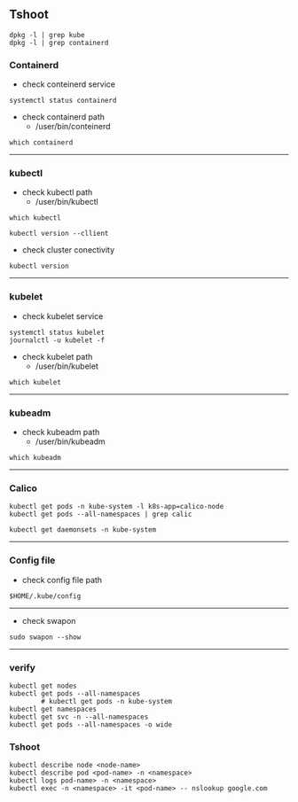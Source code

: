 ## Tshoot
```
dpkg -l | grep kube
dpkg -l | grep containerd
```
### Containerd
- check conteinerd service
```
systemctl status containerd
```
- check containerd path
    * /user/bin/conteinerd
```
which containerd
```
----------------------------------------------------------------------
###  kubectl

- check kubectl path
    * /user/bin/kubectl
```
which kubectl
```

```
kubectl version --cllient
```
- check cluster conectivity
```
kubectl version
```
-----------------------------------------------------------------------

### kubelet
- check kubelet service
```
systemctl status kubelet
journalctl -u kubelet -f
```

- check kubelet path
    * /user/bin/kubelet
```
which kubelet
```

-----------------------------------------------------------------------
### kubeadm
- check kubeadm path
    * /user/bin/kubeadm
```
which kubeadm
```
----------------------------------------------------------------------
### Calico
```
kubectl get pods -n kube-system -l k8s-app=calico-node
kubectl get pods --all-namespaces | grep calic
```
```
kubectl get daemonsets -n kube-system
```
----------------------------------------------------------------------
### Config file
- check config file path
```
$HOME/.kube/config
```
--------------------------------------------------------------------
- check swapon
```
sudo swapon --show
```
--------------------------------------------------------------------

### verify
```
kubectl get nodes
kubectl get pods --all-namespaces
        # kubectl get pods -n kube-system
kubectl get namespaces
kubectl get svc -n --all-namespaces
kubectl get pods --all-namespaces -o wide

```

### Tshoot
```
kubectl describe node <node-name>
kubectl describe pod <pod-name> -n <namespace>
kubectl logs pod-name> -n <namespace>
kubectl exec -n <namespace> -it <pod-name> -- nslookup google.com
```
